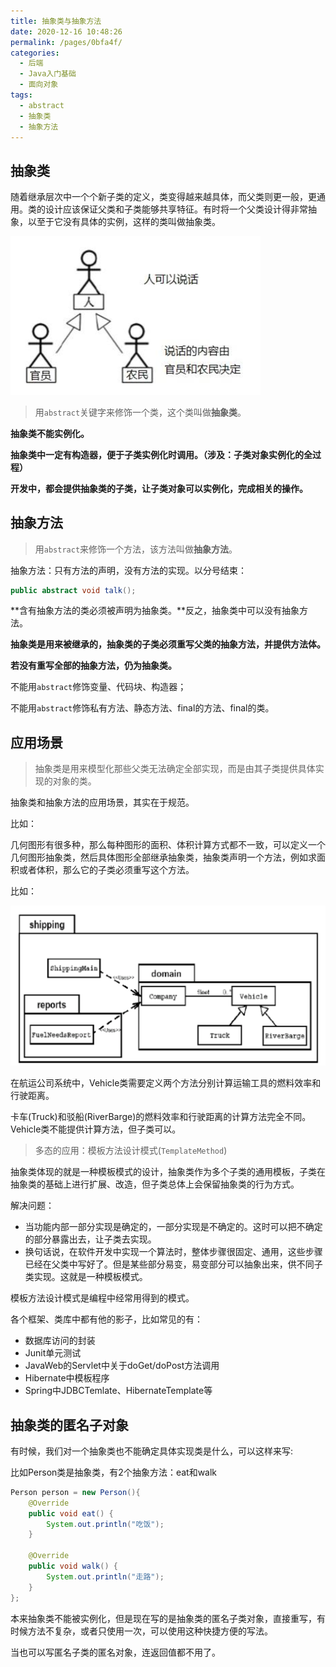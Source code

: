 ```yaml
---
title: 抽象类与抽象方法
date: 2020-12-16 10:48:26
permalink: /pages/0bfa4f/
categories: 
  - 后端
  - Java入门基础
  - 面向对象
tags: 
  - abstract
  - 抽象类
  - 抽象方法
---
```



## 抽象类

随着继承层次中一个个新子类的定义，类变得越来越具体，而父类则更一般，更通用。类的设计应该保证父类和子类能够共享特征。有时将一个父类设计得非常抽象，以至于它没有具体的实例，这样的类叫做抽象类。

<img src="https://raw.githubusercontent.com/SaulJWu/images/main/20201216104929.png" alt="image-20201216104928967" style="zoom:50%;" />

> 用`abstract`关键字来修饰一个类，这个类叫做**抽象类**。

**抽象类不能实例化。**

**抽象类中一定有构造器，便于子类实例化时调用。（涉及：子类对象实例化的全过程）**

**开发中，都会提供抽象类的子类，让子类对象可以实例化，完成相关的操作。**



## 抽象方法

> 用`abstract`来修饰一个方法，该方法叫做**抽象方法**。

抽象方法：只有方法的声明，没有方法的实现。以分号结束：

```java
public abstract void talk();
```

**含有抽象方法的类必须被声明为抽象类。**反之，抽象类中可以没有抽象方法。

**抽象类是用来被继承的，抽象类的子类必须重写父类的抽象方法，并提供方法体。**

**若没有重写全部的抽象方法，仍为抽象类。**

不能用`abstract`修饰变量、代码块、构造器；

不能用`abstract`修饰私有方法、静态方法、final的方法、final的类。



## 应用场景

> 抽象类是用来模型化那些父类无法确定全部实现，而是由其子类提供具体实现的对象的类。

抽象类和抽象方法的应用场景，其实在于规范。

比如：

几何图形有很多种，那么每种图形的面积、体积计算方式都不一致，可以定义一个几何图形抽象类，然后具体图形全部继承抽象类，抽象类声明一个方法，例如求面积或者体积，那么它的子类必须重写这个方法。



比如：

![image-20201216130146012](https://raw.githubusercontent.com/SaulJWu/images/main/20201216130146.png)

在航运公司系统中，Vehicle类需要定义两个方法分别计算运输工具的燃料效率和行驶距离。

卡车(Truck)和驳船(RiverBarge)的燃料效率和行驶距离的计算方法完全不同。Vehicle类不能提供计算方法，但子类可以。



> 多态的应用：模板方法设计模式(`TemplateMethod`)

抽象类体现的就是一种模板模式的设计，抽象类作为多个子类的通用模板，子类在抽象类的基础上进行扩展、改造，但子类总体上会保留抽象类的行为方式。

解决问题：

- 当功能内部一部分实现是确定的，一部分实现是不确定的。这时可以把不确定的部分暴露出去，让子类去实现。
- 换句话说，在软件开发中实现一个算法时，整体步骤很固定、通用，这些步骤已经在父类中写好了。但是某些部分易变，易变部分可以抽象出来，供不同子类实现。这就是一种模板模式。



模板方法设计模式是编程中经常用得到的模式。

各个框架、类库中都有他的影子，比如常见的有：

- 数据库访问的封装
- Junit单元测试
- JavaWeb的Servlet中关于doGet/doPost方法调用
- Hibernate中模板程序
- Spring中JDBCTemlate、HibernateTemplate等



## 抽象类的匿名子对象

有时候，我们对一个抽象类也不能确定具体实现类是什么，可以这样来写:

比如Person类是抽象类，有2个抽象方法：eat和walk

~~~java
Person person = new Person(){
    @Override
    public void eat() {
        System.out.println("吃饭");
    }

    @Override
    public void walk() {
        System.out.println("走路");
    }
};
~~~

本来抽象类不能被实例化，但是现在写的是抽象类的匿名子类对象，直接重写，有时候方法不复杂，或者只使用一次，可以使用这种快捷方便的写法。

当也可以写匿名子类的匿名对象，连返回值都不用了。

